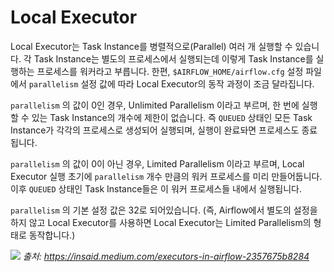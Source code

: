# Local Executor

Local Executor는 Task Instance를 병렬적으로(Parallel) 여러 개 실행할 수 있습니다.
각 Task Instance는 별도의 프로세스에서 실행되는데 이렇게 Task Instance를 실행하는 프로세스를 워커라고 부릅니다.
한편, `$AIRFLOW_HOME/airflow.cfg` 설정 파일에서 `parallelism` 설정 값에 따라 Local Executor의 동작 과정이 조금 달라집니다.

`parallelism` 의 값이 0인 경우, Unlimited Parallelism 이라고 부르며, 한 번에 실행할 수 있는 Task Instance의 개수에 제한이 없습니다.
즉 `QUEUED` 상태인 모든 Task Instance가 각각의 프로세스로 생성되어 실행되며, 실행이 완료돠면 프로세스도 종료됩니다.

`parallelism` 의 값이 0이 아닌 경우, Limited Parallelism 이라고 부르며, Local Executor 실행 초기에 `parallelism` 개수 만큼의 워커 프로세스를 미리 만들어둡니다.
이후 `QUEUED` 상태인 Task Instance들은 이 워커 프로세스들 내에서 실행됩니다.

`parallelism` 의 기본 설정 값은 32로 되어있습니다. (즉, Airflow에서 별도의 설정을 하지 않고 Local Executor를 사용하면 Local Executor는 Limited Parallelism의 형태로 동작합니다.)

![](https://miro.medium.com/max/1400/1*juMYCvszj1lcycoEOvGVAw.png)
*출처: https://insaid.medium.com/executors-in-airflow-2357675b8284*
